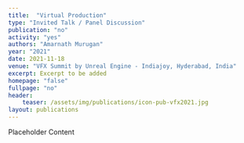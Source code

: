 ```yaml
---
title:  "Virtual Production"
type: "Invited Talk / Panel Discussion"
publication: "no"
activity: "yes"
authors: "Amarnath Murugan"
year: "2021"
date: 2021-11-18
venue: "VFX Summit by Unreal Engine - Indiajoy, Hyderabad, India"
excerpt: Excerpt to be added
homepage: "false"
fullpage: "no"
header:
    teaser: /assets/img/publications/icon-pub-vfx2021.jpg
layout: publications    
---
```


Placeholder Content